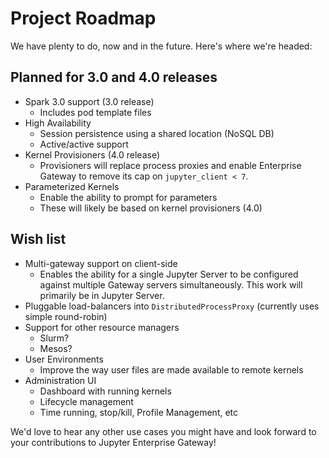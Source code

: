 # Project Roadmap
We have plenty to do, now and in the future.  Here's where we're headed:

## Planned for 3.0 and 4.0 releases
* Spark 3.0 support (3.0 release)
  * Includes pod template files
* High Availability
  * Session persistence using a shared location (NoSQL DB)
  * Active/active support
* Kernel Provisioners (4.0 release)
  * Provisioners will replace process proxies and enable Enterprise Gateway to remove its cap on `jupyter_client < 7`.
* Parameterized Kernels
  * Enable the ability to prompt for parameters
  * These will likely be based on kernel provisioners (4.0)


## Wish list
* Multi-gateway support on client-side
  * Enables the ability for a single Jupyter Server to be configured against multiple Gateway servers simultaneously.  This work will primarily be in Jupyter Server.
* Pluggable load-balancers into `DistributedProcessProxy` (currently uses simple round-robin)
* Support for other resource managers
  * Slurm?
  * Mesos?
* User Environments
  * Improve the way user files are made available to remote kernels
* Administration UI
  * Dashboard with running kernels
  * Lifecycle management
  * Time running, stop/kill, Profile Management, etc

We'd love to hear any other use cases you might have and look forward to your contributions to Jupyter Enterprise Gateway!
